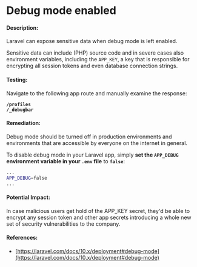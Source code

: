 # Debug mode enabled

#### Description:

Laravel can expose sensitive data when debug mode is left enabled.

Sensitive data can include (PHP) source code and in severe cases also environment variables, including the `APP_KEY`, a key that is responsible for encrypting all session tokens and even database connection strings.

#### Testing:

Navigate to the following app route and manually examine the response:

<pre><code><strong>/profiles
</strong><strong>/_debugbar
</strong></code></pre>

#### Remediation:

Debug mode should be turned off in production environments and environments that are accessible by everyone on the internet in general.

To disable debug mode in your Laravel app, simply **set the `APP_DEBUG` environment variable in your `.env` file** to **`false`**:

```bash
...
APP_DEBUG=false
...
```

#### Potential Impact:

In case malicious users get hold of the APP\_KEY secret, they'd be able to encrypt any session token and other app secrets introducing a whole new set of security vulnerabilities to the company.

#### References:

* [https://laravel.com/docs/10.x/deployment#debug-mode](https://laravel.com/docs/10.x/deployment#debug-mode)
